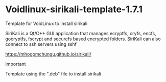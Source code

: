 # Voidlinux-sirikali-template-1.7.1
Template for VoidLinux to install sirikali


SiriKali is a Qt/C++ GUI application that manages ecryptfs, cryfs, encfs, gocryptfs, fscrypt and securefs based encrypted folders. SiriKali can also connect to ssh servers using sshf

https://mhogomchungu.github.io/sirikali/

> [!IMPORTANT]
> Template using the ".deb" file to install sirikali

